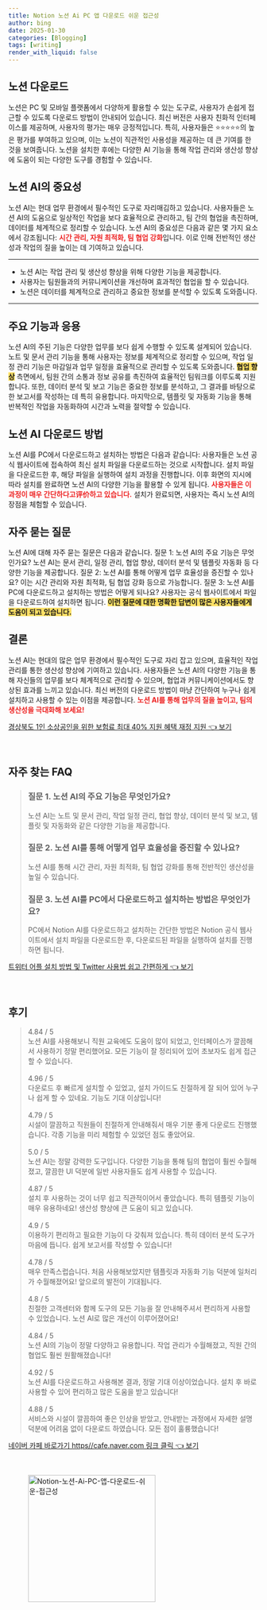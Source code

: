```yaml
---
title: Notion 노션 Ai PC 앱 다운로드 쉬운 접근성
author: bing
date: 2025-01-30
categories: [Blogging]
tags: [writing]
render_with_liquid: false
---
```



<h2 id='노션 다운로드'>노션 다운로드</h2>

<p>노션은 PC 및 모바일 플랫폼에서 다양하게 활용할 수 있는 도구로, 사용자가 손쉽게 접근할 수 있도록 다운로드 방법이 안내되어 있습니다. 최신 버전은 사용자 친화적 인터페이스를 제공하며, 사용자의 평가는 매우 긍정적입니다. 특히, 사용자들은 ⭐⭐⭐⭐⭐의 높은 평가를 부여하고 있으며, 이는 노션이 직관적인 사용성을 제공하는 데 큰 기여를 한 것을 보여줍니다. 노션을 설치한 후에는 다양한 AI 기능을 통해 작업 관리와 생산성 향상에 도움이 되는 다양한 도구를 경험할 수 있습니다.</p>

<h2 id='노션 AI의 중요성'>노션 AI의 중요성</h2>

<p>노션 AI는 현대 업무 환경에서 필수적인 도구로 자리매김하고 있습니다. 사용자들은 노션 AI의 도움으로 일상적인 작업을 보다 효율적으로 관리하고, 팀 간의 협업을 촉진하며, 데이터를 체계적으로 정리할 수 있습니다. 노션 AI의 중요성은 다음과 같은 몇 가지 요소에서 강조됩니다: <b><span style="color: #ee2323;">시간 관리, 자원 최적화, 팀 협업 강화</span></b>입니다. 이로 인해 전반적인 생산성과 작업의 질을 높이는 데 기여하고 있습니다.</p>

<hr />

<ul>
    <li>노션 AI는 작업 관리 및 생산성 향상을 위해 다양한 기능을 제공합니다.</li>
    <li>사용자는 팀원들과의 커뮤니케이션을 개선하며 효과적인 협업을 할 수 있습니다.</li>
    <li>노션은 데이터를 체계적으로 관리하고 중요한 정보를 분석할 수 있도록 도와줍니다.</li>
</ul>

<hr />

<h2 id='주요 기능과 응용'>주요 기능과 응용</h2>

<p>노션 AI의 주된 기능은 다양한 업무를 보다 쉽게 수행할 수 있도록 설계되어 있습니다. 노트 및 문서 관리 기능을 통해 사용자는 정보를 체계적으로 정리할 수 있으며, 작업 일정 관리 기능은 마감일과 업무 일정을 효율적으로 관리할 수 있도록 도와줍니다. <b><span style="background-color: #ffe066;">협업 향상</span></b> 측면에서, 팀원 간의 소통과 정보 공유를 촉진하여 효율적인 팀워크를 이루도록 지원합니다. 또한, 데이터 분석 및 보고 기능은 중요한 정보를 분석하고, 그 결과를 바탕으로 한 보고서를 작성하는 데 특히 유용합니다. 마지막으로, 템플릿 및 자동화 기능을 통해 반복적인 작업을 자동화하여 시간과 노력을 절약할 수 있습니다.</p>

<h2 id='노션 AI 다운로드 방법'>노션 AI 다운로드 방법</h2>

<p>노션 AI를 PC에서 다운로드하고 설치하는 방법은 다음과 같습니다: 사용자들은 노션 공식 웹사이트에 접속하여 최신 설치 파일을 다운로드하는 것으로 시작합니다. 설치 파일을 다운로드한 후, 해당 파일을 실행하여 설치 과정을 진행합니다. 이후 화면의 지시에 따라 설치를 완료하면 노션 AI의 다양한 기능을 활용할 수 있게 됩니다. <b><span style="color: #ee2323;">사용자들은 이 과정이 매우 간단하다고评价하고 있습니다.</span></b> 설치가 완료되면, 사용자는 즉시 노션 AI의 장점을 체험할 수 있습니다.</p>

<h2 id='자주 묻는 질문'>자주 묻는 질문</h2>

<p>노션 AI에 대해 자주 묻는 질문은 다음과 같습니다. 질문 1: 노션 AI의 주요 기능은 무엇인가요? 노션 AI는 문서 관리, 일정 관리, 협업 향상, 데이터 분석 및 템플릿 자동화 등 다양한 기능을 제공합니다. 질문 2: 노션 AI를 통해 어떻게 업무 효율성을 증진할 수 있나요? 이는 시간 관리와 자원 최적화, 팀 협업 강화 등으로 가능합니다. 질문 3: 노션 AI를 PC에 다운로드하고 설치하는 방법은 어떻게 되나요? 사용자는 공식 웹사이트에서 파일을 다운로드하여 설치하면 됩니다. <b><span style="background-color: #ffe066;">이런 질문에 대한 명확한 답변이 많은 사용자들에게 도움이 되고 있습니다.</span></b></p>

<h2 id='결론'>결론</h2>

<p>노션 AI는 현대의 많은 업무 환경에서 필수적인 도구로 자리 잡고 있으며, 효율적인 작업 관리를 통한 생산성 향상에 기여하고 있습니다. 사용자들은 노션 AI의 다양한 기능을 통해 자신들의 업무를 보다 체계적으로 관리할 수 있으며, 협업과 커뮤니케이션에서도 향상된 효과를 느끼고 있습니다. 최신 버전의 다운로드 방법이 마냥 간단하여 누구나 쉽게 설치하고 사용할 수 있는 이점을 제공합니다. <b><span style="color: #ee2323;">노션 AI를 통해 업무의 질을 높이고, 팀의 생산성을 극대화해 보세요!</span></b></p>


<p><a class="click-button" title="경상북도 1인 소상공인을 위한 보험료 최대 40% 지원 혜택 재정 지원" href="https://aptwhite.github.io/posts/%EA%B2%BD%EC%83%81%EB%B6%81%EB%8F%84-1%EC%9D%B8-%EC%86%8C%EC%83%81%EA%B3%B5%EC%9D%B8%EC%9D%84-%EC%9C%84%ED%95%9C-%EB%B3%B4%ED%97%98%EB%A3%8C-%EC%B5%9C%EB%8C%80-40-%EC%A7%80%EC%9B%90-%ED%98%9C%ED%83%9D-%EC%9E%AC%EC%A0%95-%EC%A7%80%EC%9B%90/" rel="dofollow">경상북도 1인 소상공인을 위한 보험료 최대 40% 지원 혜택 재정 지원 👈 보기</a></p><br>
<h2 id='자주_찾는_FAQ'>자주 찾는 FAQ</h2>
<div itemscope="" itemtype="https://schema.org/FAQPage">
<blockquote>
<div itemscope="" itemprop="mainEntity" itemtype="https://schema.org/Question">
<h3 itemprop="name">질문 1. 노션 AI의 주요 기능은 무엇인가요?</h3>
<div itemscope="" itemprop="acceptedAnswer" itemtype="https://schema.org/Answer">
<span itemprop="text">
<p>노션 AI는 노트 및 문서 관리, 작업 일정 관리, 협업 향상, 데이터 분석 및 보고, 템플릿 및 자동화와 같은 다양한 기능을 제공합니다.</p>
</span>
</div>
</div>
<div itemscope="" itemprop="mainEntity" itemtype="https://schema.org/Question">
<h3 itemprop="name">질문 2. 노션 AI를 통해 어떻게 업무 효율성을 증진할 수 있나요?</h3>
<div itemscope="" itemprop="acceptedAnswer" itemtype="https://schema.org/Answer">
<span itemprop="text">
<p>노션 AI를 통해 시간 관리, 자원 최적화, 팀 협업 강화를 통해 전반적인 생산성을 높일 수 있습니다.</p>
</span>
</div>
</div>
<div itemscope="" itemprop="mainEntity" itemtype="https://schema.org/Question">
<h3 itemprop="name">질문 3. 노션 AI를 PC에서 다운로드하고 설치하는 방법은 무엇인가요?</h3>
<div itemscope="" itemprop="acceptedAnswer" itemtype="https://schema.org/Answer">
<span itemprop="text">
<p>PC에서 Notion AI를 다운로드하고 설치하는 간단한 방법은 Notion 공식 웹사이트에서 설치 파일을 다운로드한 후, 다운로드된 파일을 실행하여 설치를 진행하면 됩니다.</p>
</span>
</div>
</div>
</blockquote>
</div>
<p><a class="click-button" title="트위터 어플 설치 방법 및 Twitter 사용법 쉽고 간편하게" href="https://aptwhite.github.io/posts/%ED%8A%B8%EC%9C%84%ED%84%B0-%EC%96%B4%ED%94%8C-%EC%84%A4%EC%B9%98-%EB%B0%A9%EB%B2%95-%EB%B0%8F-Twitter-%EC%82%AC%EC%9A%A9%EB%B2%95-%EC%89%BD%EA%B3%A0-%EA%B0%84%ED%8E%B8%ED%95%98%EA%B2%8C/" rel="dofollow">트위터 어플 설치 방법 및 Twitter 사용법 쉽고 간편하게 👈 보기</a></p><br>
<h2 id='후기'>후기</h2>
<div itemscope itemtype="https://schema.org/Product">
  <blockquote>
  <div itemprop="review" itemscope itemtype="https://schema.org/Review">
      <div itemprop="reviewRating" itemscope itemtype="https://schema.org/Rating"> <span itemprop="ratingValue">4.84</span> / <span itemprop="bestRating">5</span> </div>
      <span itemprop="reviewBody">노션 AI를 사용해보니 직원 교육에도 도움이 많이 되었고, 인터페이스가 깔끔해서 사용하기 정말 편리했어요. 모든 기능이 잘 정리되어 있어 초보자도 쉽게 접근할 수 있습니다.</span>
  </div>
  <br>
  <div itemprop="review" itemscope itemtype="https://schema.org/Review">
      <div itemprop="reviewRating" itemscope itemtype="https://schema.org/Rating"> <span itemprop="ratingValue">4.96</span> / <span itemprop="bestRating">5</span> </div>
      <span itemprop="reviewBody">다운로드 후 빠르게 설치할 수 있었고, 설치 가이드도 친절하게 잘 되어 있어 누구나 쉽게 할 수 있네요. 기능도 기대 이상입니다!</span>
  </div>
  <br>
  <div itemprop="review" itemscope itemtype="https://schema.org/Review">
      <div itemprop="reviewRating" itemscope itemtype="https://schema.org/Rating"> <span itemprop="ratingValue">4.79</span> / <span itemprop="bestRating">5</span> </div>
      <span itemprop="reviewBody">시설이 깔끔하고 직원들이 친절하게 안내해줘서 매우 기분 좋게 다운로드 진행했습니다. 각종 기능을 미리 체험할 수 있었던 점도 좋았어요.</span>
  </div>
  <br>
  <div itemprop="review" itemscope itemtype="https://schema.org/Review">
      <div itemprop="reviewRating" itemscope itemtype="https://schema.org/Rating"> <span itemprop="ratingValue">5.0</span> / <span itemprop="bestRating">5</span> </div>
      <span itemprop="reviewBody">노션 AI는 정말 강력한 도구입니다. 다양한 기능을 통해 팀의 협업이 훨씬 수월해졌고, 깔끔한 UI 덕분에 일반 사용자들도 쉽게 사용할 수 있습니다.</span>
  </div>
  <br>
  <div itemprop="review" itemscope itemtype="https://schema.org/Review">
      <div itemprop="reviewRating" itemscope itemtype="https://schema.org/Rating"> <span itemprop="ratingValue">4.87</span> / <span itemprop="bestRating">5</span> </div>
      <span itemprop="reviewBody">설치 후 사용하는 것이 너무 쉽고 직관적이어서 좋았습니다. 특히 템플릿 기능이 매우 유용하네요! 생산성 향상에 큰 도움이 되고 있습니다.</span>
  </div>
  <br>
  <div itemprop="review" itemscope itemtype="https://schema.org/Review">
      <div itemprop="reviewRating" itemscope itemtype="https://schema.org/Rating"> <span itemprop="ratingValue">4.9</span> / <span itemprop="bestRating">5</span> </div>
      <span itemprop="reviewBody">이용하기 편리하고 필요한 기능이 다 갖춰져 있습니다. 특히 데이터 분석 도구가 마음에 듭니다. 쉽게 보고서를 작성할 수 있습니다!</span>
  </div>
  <br>
  <div itemprop="review" itemscope itemtype="https://schema.org/Review">
      <div itemprop="reviewRating" itemscope itemtype="https://schema.org/Rating"> <span itemprop="ratingValue">4.78</span> / <span itemprop="bestRating">5</span> </div>
      <span itemprop="reviewBody">매우 만족스럽습니다. 처음 사용해보았지만 템플릿과 자동화 기능 덕분에 일처리가 수월해졌어요! 앞으로의 발전이 기대됩니다.</span>
  </div>
  <br>
  <div itemprop="review" itemscope itemtype="https://schema.org/Review">
      <div itemprop="reviewRating" itemscope itemtype="https://schema.org/Rating"> <span itemprop="ratingValue">4.8</span> / <span itemprop="bestRating">5</span> </div>
      <span itemprop="reviewBody">친절한 고객센터와 함께 도구의 모든 기능을 잘 안내해주셔서 편리하게 사용할 수 있었습니다. 노션 AI로 많은 개선이 이루어졌어요!</span>
  </div>
  <br>
  <div itemprop="review" itemscope itemtype="https://schema.org/Review">
      <div itemprop="reviewRating" itemscope itemtype="https://schema.org/Rating"> <span itemprop="ratingValue">4.84</span> / <span itemprop="bestRating">5</span> </div>
      <span itemprop="reviewBody">노션 AI의 기능이 정말 다양하고 유용합니다. 작업 관리가 수월해졌고, 직원 간의 협업도 훨씬 원활해졌습니다!</span>
  </div>
  <br>
  <div itemprop="review" itemscope itemtype="https://schema.org/Review">
      <div itemprop="reviewRating" itemscope itemtype="https://schema.org/Rating"> <span itemprop="ratingValue">4.92</span> / <span itemprop="bestRating">5</span> </div>
      <span itemprop="reviewBody">노션 AI를 다운로드하고 사용해본 결과, 정말 기대 이상이었습니다. 설치 후 바로 사용할 수 있어 편리하고 많은 도움을 받고 있습니다!</span>
  </div>
  <br>
  <div itemprop="review" itemscope itemtype="https://schema.org/Review">
      <div itemprop="reviewRating" itemscope itemtype="https://schema.org/Rating"> <span itemprop="ratingValue">4.88</span> / <span itemprop="bestRating">5</span> </div>
      <span itemprop="reviewBody">서비스와 시설이 깔끔하여 좋은 인상을 받았고, 안내받는 과정에서 자세한 설명 덕분에 어려움 없이 다운로드 하였습니다. 모든 점이 훌륭했습니다!</span>
  </div>
  </blockquote>
</div>
<p><a class="click-button" title="네이버 카페 바로가기 https//cafe.naver.com 링크 클릭" href="https://aptwhite.github.io/posts/%EB%84%A4%EC%9D%B4%EB%B2%84-%EC%B9%B4%ED%8E%98-%EB%B0%94%EB%A1%9C%EA%B0%80%EA%B8%B0-httpscafe.naver.com-%EB%A7%81%ED%81%AC-%ED%81%B4%EB%A6%AD/" rel="dofollow">네이버 카페 바로가기 https//cafe.naver.com 링크 클릭 👈 보기</a></p><br>
<figure class="image"><img src="https://aptwhite.github.io/assets/img/thumbnail/Notion-노션-Ai-PC-앱-다운로드-쉬운-접근성.webp" alt="Notion-노션-Ai-PC-앱-다운로드-쉬운-접근성" width="256" height="256"></figure>
